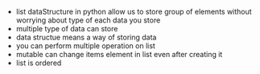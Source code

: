 - list dataStructure in python allow us to store group of elements without worrying about type of each data you store
- multiple type of data can store
- data structue means a way of storing data
- you can perform multiple operation on list 
- mutable can change  items element in list even after creating it
- list is  ordered 
